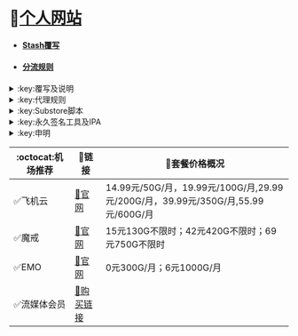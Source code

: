 # 🔔[个人网站](https://whatshub.top)
* #### [Stash覆写](https://whatshub.top/stash)
* #### [分流规则](https://whatshub.top/strule)
<details>
   <summary>:key:覆写及说明</summary>    
   
|:octocat:覆写|:link:链接|:pushpin:说明|
|--|--|--|
|:white_check_mark:去广告|[:link:链接地址](https://whatshub.top/stoverride/startingad.stoverride)|去广告
|:white_check_mark:去广告mix|[:link:链接地址](https://whatshub.top/stoverride/adultra.stoverride)|去广告mix
|:white_check_mark:去广告mix+|[:link:链接地址](https://whatshub.top/stoverride/adultraplus.stoverride)|去广告mix+
|:white_check_mark:accuweather解锁|[:link:链接地址](https://whatshub.top/stoverride/accu.stoverride)|天气app
|:white_check_mark:alarmy|[:link:链接地址](https://whatshub.top/stoverride/alarmy.stoverride)|使命闹钟
|:white_check_mark:aloha|[:link:链接地址](https://whatshub.top/stoverride/aloha.stoverride)|VPN隐私浏览器
|:white_check_mark:爱美剧|[:link:链接地址](https://whatshub.top/stoverride/amj.stoverride)|影视app 去广告+解锁部分会员功能
|:white_check_mark:Background Eraser|[:link:链接地址](https://whatshub.top/stoverride/aosoft.stoverride)|抠图app
|:white_check_mark:appraven|[:link:链接地址](https://whatshub.top/stoverride/appraven.stoverride)|应用市场
|:white_check_mark:audiomack|[:link:链接地址](https://whatshub.top/stoverride/audiomack.stoverride)|音乐相关app
|:white_check_mark:b612相机|[:link:链接地址](https://whatshub.top/stoverride/b612.stoverride)|相机编辑app
|:white_check_mark:百度云倍速|[:link:链接地址](https://whatshub.top/stoverride/baiducloud.stoverride)|百度云倍率播放
|:white_check_mark:白描|[:link:链接地址](https://whatshub.top/stoverride/baimiao.stoverride)|OCR扫描app
|:white_check_mark:bazaart|[:link:链接地址](https://whatshub.top/stoverride/bazaart.stoverride)|照片编辑
|:white_check_mark:布丁锁屏|[:link:链接地址](https://whatshub.top/stoverride/bdsp.stoverride)|桌面美化类
|:white_check_mark:bedtime fan|[:link:链接地址](https://whatshub.top/stoverride/bedtime-fan.stoverride)|助眠app
|:white_check_mark:bilibili HD|[:link:链接地址](https://whatshub.top/stoverride/bili.stoverride)|哔哩高清解锁
|:white_check_mark:bilibili NoAD|[:link:链接地址](https://whatshub.top/stoverride/biliad.stoverride)|bilibili去广告
|:white_check_mark:波点音乐|[:link:链接地址](https://whatshub.top/stoverride/Bodian.stoverride)|波点音乐去广告
|:white_check_mark:BOOM|[:link:链接地址](https://whatshub.top/stoverride/boom.stoverride)|音乐均衡器
|:white_check_mark:boxjs|[:link:链接地址](https://whatshub.top/stoverride/boxjs.stoverride)|含签到脚本
|:white_check_mark:财新文章解锁|[:link:链接地址](https://whatshub.top/stoverride/caixin.stoverride)|财新会员
|:white_check_mark:彩云天气|[:link:链接地址](https://whatshub.top/stoverride/caiyun.stoverride)|彩云天气SVIP
|:white_check_mark:计算器HD|[:link:链接地址](https://whatshub.top/stoverride/calculator.stoverride)|计算器HD会员
|:white_check_mark:扫描全能王|[:link:链接地址](https://whatshub.top/stoverride/camscanner.stoverride)|扫描全能王会员
|:white_check_mark:克拉壁纸|[:link:链接地址](https://whatshub.top/stoverride/clarity.stoverride)|桌面美化类
|:white_check_mark:colorwidgets|[:link:链接地址](https://whatshub.top/stoverride/colorwidgets.stoverride)|桌面小组件
|:white_check_mark:dailyyoga|[:link:链接地址](https://whatshub.top/stoverride/dailyyoga.stoverride)|每日瑜伽
|:white_check_mark:大蓝鲸|[:link:链接地址](https://whatshub.top/stoverride/dalanjing.stoverride)|视听互动
|:white_check_mark:darkroom|[:link:链接地址](https://whatshub.top/stoverride/darkroom.stoverride)|照片编辑
|:white_check_mark:读书笔记|[:link:链接地址](https://whatshub.top/stoverride/dsbj.stoverride)|笔记类
|:white_check_mark:第一弹|[:link:链接地址](https://whatshub.top/stoverride/dyd.stoverride)|二次元游戏综合社区
|:white_check_mark:儿哥点点|[:link:链接地址](https://whatshub.top/stoverride/egdd.stoverride)|幼儿类
|:white_check_mark:ellabook|[:link:链接地址](https://whatshub.top/stoverride/ellabook.stoverride)|幼儿类
|:white_check_mark:emby|[:link:链接地址](https://whatshub.top/stoverride/emby.stoverride)|Emby解锁
|:white_check_mark:emmo|[:link:链接地址](https://whatshub.top/stoverride/emmo.stoverride)|笔记类
|:white_check_mark:fabulous|[:link:链接地址](https://whatshub.top/stoverride/fabulous.stoverride)|健康类
|:white_check_mark:番茄小说|[:link:链接地址](https://whatshub.top/stoverride/fanqie.stoverride)|番茄小说去广告
|:white_check_mark:fantastical|[:link:链接地址](https://whatshub.top/stoverride/fantastical.stoverride)|日历类
|:white_check_mark:fimo|[:link:链接地址](https://whatshub.top/stoverride/fimo.stoverride)|相机类
|:white_check_mark:grammarly|[:link:链接地址](https://whatshub.top/stoverride/grammarly.stoverride)|外语类
|:white_check_mark:grow|[:link:链接地址](https://whatshub.top/stoverride/grow.stoverride)|健康类
|:white_check_mark:烘焙小屋|[:link:链接地址](https://whatshub.top/stoverride/hbxw.stoverride)|食谱类
|:white_check_mark:京东历史价格|[:link:链接地址](https://whatshub.top/stoverride/HistoryPrice.stoverride)|展开商品名查看历史价格
|:white_check_mark:海豚记账本|[:link:链接地址](https://whatshub.top/stoverride/htjzb.stoverride)|账目类
|:white_check_mark:hyperweb|[:link:链接地址](https://whatshub.top/stoverride/hyperweb.stoverride)|多合一浏览器扩展
|:white_check_mark:ilovepdf|[:link:链接地址](https://whatshub.top/stoverride/ilovepdf.stoverride)|PDF编辑
|:white_check_mark:imuseum|[:link:链接地址](https://whatshub.top/stoverride/imuseum.stoverride)|艺术类
|:white_check_mark:invideo|[:link:链接地址](https://whatshub.top/stoverride/invideo.stoverride)|视频编辑
|:white_check_mark:jibjab|[:link:链接地址](https://whatshub.top/stoverride/jibjab.stoverride)|图片恶搞
|:white_check_mark:句读|[:link:链接地址](https://whatshub.top/stoverride/judou.stoverride)|文学类
|:white_check_mark:kika|[:link:链接地址](https://whatshub.top/stoverride/kika.stoverride)|输入法
|:white_check_mark:酷我音乐|[:link:链接地址](https://whatshub.top/stoverride/kuwo-unlock.stoverride)|酷我音乐解锁
|:white_check_mark:lightroom|[:link:链接地址](https://whatshub.top/stoverride/lightroom.stoverride)|照片编辑
|:white_check_mark:流利说·阅读|[:link:链接地址](https://whatshub.top/stoverride/lls.stoverride)|外语类
|:white_check_mark:螺蛳大语文|[:link:链接地址](https://whatshub.top/stoverride/lsdyw.stoverride)|学习类
|:white_check_mark:免耽漫画|[:link:链接地址](https://whatshub.top/stoverride/mdmanhua.stoverride)|漫画类
|:white_check_mark:美篇|[:link:链接地址](https://whatshub.top/stoverride/meipian.stoverride)|交友类
|:white_check_mark:meistertask|[:link:链接地址](https://whatshub.top/stoverride/meistertask.stoverride)|任务管理
|:white_check_mark:美图秀秀|[:link:链接地址](https://whatshub.top/stoverride/meituxx.stoverride)|美图秀秀解锁会员
|:white_check_mark:漫画台|[:link:链接地址](https://whatshub.top/stoverride/mht.stoverride)|小程序解锁
|:white_check_mark:mix-camera|[:link:链接地址](https://whatshub.top/stoverride/mix-camera.stoverride)|相机类
|:white_check_mark:马卡龙玩图|[:link:链接地址](https://whatshub.top/stoverride/mklwt.stoverride)|照片编辑
|:white_check_mark:mojo|[:link:链接地址](https://whatshub.top/stoverride/mojo.stoverride)|创意模板
|:white_check_mark:molycam|[:link:链接地址](https://whatshub.top/stoverride/molycam.stoverride)|相机类
|:white_check_mark:musixmatch|[:link:链接地址](https://whatshub.top/stoverride/musixmatch.stoverride)|音乐类
|:white_check_mark:myfitnesspal|[:link:链接地址](https://whatshub.top/stoverride/myfitnesspal.stoverride)|健康类
|:white_check_mark:myplate|[:link:链接地址](https://whatshub.top/stoverride/myplate.stoverride)|健康类
|:white_check_mark:netflix_rating|[:link:链接地址](https://whatshub.top/stoverride/netflix_rating.stoverride)|奈飞显示豆瓣评分
|:white_check_mark:nicegram|[:link:链接地址](https://whatshub.top/stoverride/nicegram.stoverride)|nicegram会员解锁
|:white_check_mark:notability|[:link:链接地址](https://whatshub.top/stoverride/notability.stoverride)|笔记类
|:white_check_mark:Now冥想|[:link:链接地址](https://whatshub.top/stoverride/now.stoverride)|助眠app
|:white_check_mark:奶由壁纸|[:link:链接地址](https://whatshub.top/stoverride/nybz.stoverride)|桌面美化类
|:white_check_mark:oldroll|[:link:链接地址](https://whatshub.top/stoverride/oldroll.stoverride)|相机类
|:white_check_mark:peak|[:link:链接地址](https://whatshub.top/stoverride/peak.stoverride)|益智类
|:white_check_mark:配音秀|[:link:链接地址](https://whatshub.top/stoverride/peiyinxiu.stoverride)|配音
|:white_check_mark:photomath|[:link:链接地址](https://whatshub.top/stoverride/photomath.stoverride)|学习类
|:white_check_mark:photoshop Express|[:link:链接地址](https://whatshub.top/stoverride/photoshop.stoverride)|PS
|:white_check_mark:piccollage|[:link:链接地址](https://whatshub.top/stoverride/piccollage.stoverride)|照片编辑
|:white_check_mark:picsart|[:link:链接地址](https://whatshub.top/stoverride/picsart.stoverride)|照片编辑
|:white_check_mark:pillow|[:link:链接地址](https://whatshub.top/stoverride/pillow.stoverride)|健康类
|:white_check_mark:pixelcut|[:link:链接地址](https://whatshub.top/stoverride/pixelcut.stoverride)|照片编辑
|:white_check_mark:pocket lists|[:link:链接地址](https://whatshub.top/stoverride/pocketlists.stoverride)|口袋清单
|:white_check_mark:polarr|[:link:链接地址](https://whatshub.top/stoverride/polarr.stoverride)|照片编辑
|:white_check_mark:皮皮虾|[:link:链接地址](https://whatshub.top/stoverride/ppx.stoverride)|皮皮虾去广告
|:white_check_mark:起伏|[:link:链接地址](https://whatshub.top/stoverride/qifu.stoverride)|助眠app
|:white_check_mark:七猫小说|[:link:链接地址](https://whatshub.top/stoverride/qmxs.stoverride)|七猫小说解锁
|:white_check_mark:多重搜索|[:link:链接地址](https://whatshub.top/stoverride/multisearch.stoverride)|使用方法见模块说明
|:white_check_mark:人人视频|[:link:链接地址](https://whatshub.top/stoverride/rrsp.stoverride)|人人视频/多多视频去广告
|:white_check_mark:时光手账|[:link:链接地址](https://whatshub.top/stoverride/sgsz.stoverride)|笔记类
|:white_check_mark:shadowlinkVPN|[:link:链接地址](https://whatshub.top/stoverride/shadowlinkVPN.stoverride)|解锁VIP节点
|:white_check_mark:smallpdf|[:link:链接地址](https://whatshub.top/stoverride/smallpdf.stoverride)|PDF编辑
|:white_check_mark:石墨文档|[:link:链接地址](https://whatshub.top/stoverride/smwd.stoverride)|石墨文档解锁
|:white_check_mark:少年得到|[:link:链接地址](https://whatshub.top/stoverride/sndd.stoverride)|少年得到解锁
|:white_check_mark:soundcloud|[:link:链接地址](https://whatshub.top/stoverride/soundcloud.stoverride)|解锁soundcloud Go+
|:white_check_mark:spotify|[:link:链接地址](https://whatshub.top/stoverride/spotifyVIP.stoverride)|spotify 部分解锁 不能设置超高音质
|:white_check_mark:去开屏广告|[:link:链接地址](https://whatshub.top/stoverride/startingad.stoverride)|去开屏广告
|:white_check_mark:substore|[:link:链接地址](https://whatshub.top/stoverride/substore.stoverride)|订阅节点过滤/整合/修改/同步
|:white_check_mark:symbolab|[:link:链接地址](https://whatshub.top/stoverride/symbolab.stoverride)|数学解答
|:white_check_mark:tangerine|[:link:链接地址](https://whatshub.top/stoverride/tangerine.stoverride)|银行类
|:white_check_mark:tenpercent|[:link:链接地址](https://whatshub.top/stoverride/tenpercent.stoverride)|健康类
|:white_check_mark:迅雷|[:link:链接地址](https://whatshub.top/stoverride/thunder.stoverride)|迅雷会员
|:white_check_mark:tok cam|[:link:链接地址](https://whatshub.top/stoverride/tokcam.stoverride)|相机类
|:white_check_mark:图图记账|[:link:链接地址](https://whatshub.top/stoverride/tutu.stoverride)|账目类
|:white_check_mark:vista看天下|[:link:链接地址](https://whatshub.top/stoverride/vista.stoverride)|vista看天下会员
|:white_check_mark:vsco|[:link:链接地址](https://whatshub.top/stoverride/vsco.stoverride)|照片编辑
|:white_check_mark:wallcraft|[:link:链接地址](https://whatshub.top/stoverride/wallcraft.stoverride)|桌面美化类
|:white_check_mark:豌豆清单|[:link:链接地址](https://whatshub.top/stoverride/wdqd.stoverride)|清单类
|:white_check_mark:微信公众号去广告|[:link:链接地址](https://whatshub.top/stoverride/wechatad.stoverride)|微信公众号去广告
|:white_check_mark:微博去广告|[:link:链接地址](https://whatshub.top/stoverride/weiboad.stoverride)|微博去广告
|:white_check_mark:workout for women|[:link:链接地址](https://whatshub.top/stoverride/wfw.stoverride)|健康类
|:white_check_mark:widgetsmith|[:link:链接地址](https://whatshub.top/stoverride/widgetsmith.stoverride)|小组件
|:white_check_mark:万能变声器|[:link:链接地址](https://whatshub.top/stoverride/wnbsq.stoverride)|万能变声器
|:white_check_mark:网易蜗牛读书|[:link:链接地址](https://whatshub.top/stoverride/wnds.stoverride)|蜗牛读书解锁
|:white_check_mark:WPS|[:link:链接地址](https://whatshub.top/stoverride/WPS.stoverride)|wps解锁会员
|:white_check_mark:西窗烛|[:link:链接地址](https://whatshub.top/stoverride/xcz.stoverride)|西窗烛解锁
|:white_check_mark:小影|[:link:链接地址](https://whatshub.top/stoverride/xiaoying.stoverride)|小影解锁
|:white_check_mark:香蕉视频|[:link:链接地址](https://whatshub.top/stoverride/xjsp.stoverride)|不知道
|:white_check_mark:xmind思维导图|[:link:链接地址](https://whatshub.top/stoverride/xmind.stoverride)|xmind思维导图解锁
|:white_check_mark:喜马拉雅去广告|[:link:链接地址](https://whatshub.top/stoverride/xmlyad.stoverride)|喜马拉雅去广告
|:white_check_mark:小习惯|[:link:链接地址](https://whatshub.top/stoverride/xxg.stoverride)|自律类
|:white_check_mark:新语听书|[:link:链接地址](https://whatshub.top/stoverride/xyts.stoverride)|阅读类
|:white_check_mark:有道云笔记|[:link:链接地址](https://whatshub.top/stoverride/ydybj.stoverride)|有道云笔记解锁
|:white_check_mark:亦飞GIF|[:link:链接地址](https://whatshub.top/stoverride/yifeigif.stoverride)|照片编辑
|:white_check_mark:一甜相机|[:link:链接地址](https://whatshub.top/stoverride/yitian.stoverride)|一甜相机解锁
|:white_check_mark:一言|[:link:链接地址](https://whatshub.top/stoverride/yiyan.stoverride)|一言解锁
|:white_check_mark:云听|[:link:链接地址](https://whatshub.top/stoverride/yunting.stoverride)|云听解锁
|:white_check_mark:语文趣配音|[:link:链接地址](https://whatshub.top/stoverride/ywqpy.stoverride)|配音类
|:white_check_mark:斑马海报|[:link:链接地址](https://whatshub.top/stoverride/zebra.stoverride)|设计类
|:white_check_mark:知乎去广告|[:link:链接地址](https://whatshub.top/stoverride/ZhihuBlock.stoverride)|知乎去广告
|:white_check_mark:知乎优化|[:link:链接地址](https://whatshub.top/stoverride/ZhihuOpt.stoverride)|知乎优化
|:white_check_mark:纸条|[:link:链接地址](https://whatshub.top/stoverride/zhitiao.stoverride)|作文素材
|:white_check_mark:指尖时光|[:link:链接地址](https://whatshub.top/stoverride/zjsg.stoverride)|日程管理
|:white_check_mark:知音漫客|[:link:链接地址](https://whatshub.top/stoverride/zymk.stoverride)|知音漫客解锁
|:white_check_mark:Spotify歌词翻译|[:link:链接地址](https://whatshub.top/stoverride/spotify_lyric.stoverride)|需申请百度翻译API 教程在模块内
|:white_check_mark:NFC门禁卡公交卡|[:link:链接地址](https://whatshub.top/stoverride/nfc.stoverride)|NFC功能类
|:white_check_mark:搜图神器|[:link:链接地址](https://whatshub.top/stoverride/stsq.stoverride)|解锁VIP功能
|:white_check_mark:彩云天气通知任务|[:link:链接地址](https://whatshub.top/stoverride/caiyun_cron.stoverride)|天气通知，需搭配BOXJS使用
|:white_check_mark:Calm解锁|[:link:链接地址](https://whatshub.top/stoverride/calm.stoverride)|健康类
|:white_check_mark:HTTPS抓包|[:link:链接地址](https://whatshub.top/stoverride/https.stoverride)|抓包工具
|:white_check_mark:SSA丝社|[:link:链接地址](https://whatshub.top/stoverride/ssa.stoverride)|不知道
|:white_check_mark:小小优趣|[:link:链接地址](https://whatshub.top/stoverride/xxyq.stoverride)|儿童类
|:white_check_mark:幻影相册|[:link:链接地址](https://whatshub.top/stoverride/hyxc.stoverride)|照片编辑
|:white_check_mark:精塾国学|[:link:链接地址](https://whatshub.top/stoverride/jsgx.stoverride)|学习类
|:white_check_mark:PrettyUp|[:link:链接地址](https://whatshub.top/stoverride/prettyup.stoverride)|视频美化
|:white_check_mark:微博lite去广告|[:link:链接地址](https://whatshub.top/stoverride/weibolitead.stoverride)|微博轻享版去广告
|:white_check_mark:BILI自动地区|[:link:链接地址](https://whatshub.top/stoverride/bili-region.stoverride)|bili自动地区
|:white_check_mark:CUBOX|[:link:链接地址](https://whatshub.top/stoverride/cubox.stoverride)|文件收集整理
|:white_check_mark:pandora|[:link:链接地址](https://whatshub.top/stoverride/pandora.stoverride)|订阅管理
|:white_check_mark:微信阅读积分兑换|[:link:链接地址](https://whatshub.top/stoverride/wechatread.stoverride)|请查阅脚本内教程
|:white_check_mark:来音智能陪练|[:link:链接地址](https://whatshub.top/stoverride/ly.stoverride)|音乐训练
|:white_check_mark:熊掌记|[:link:链接地址](https://whatshub.top/stoverride/xzj.stoverride)|笔记类
|:white_check_mark:如期|[:link:链接地址](https://whatshub.top/stoverride/rq.stoverride)|扫码
|:white_check_mark:CEO周课|[:link:链接地址](https://whatshub.top/stoverride/ceo.stoverride)|CEO周课
|:white_check_mark:Fileball|[:link:链接地址](https://whatshub.top/stoverride/fileball.stoverride)|文件管理
|:white_check_mark:1blocker|[:link:链接地址](https://whatshub.top/stoverride/1blocker.stoverride)|浏览器广告屏蔽
|:white_check_mark:AI换脸秀|[:link:链接地址](https://whatshub.top/stoverride/ai.stoverride)|换脸app
|:white_check_mark:proknockout|[:link:链接地址](https://whatshub.top/stoverride/proknockout.stoverride)|P图
|:white_check_mark:青柠海报|[:link:链接地址](https://whatshub.top/stoverride/qnhb.stoverride)|海报设计
|:white_check_mark:Faintv|[:link:链接地址](https://whatshub.top/stoverride/faintv.stoverride)|视频类
|:white_check_mark:微信听书|[:link:链接地址](https://whatshub.top/stoverride/wxts.stoverride)|听书
|:white_check_mark:人民日报去广告|[:link:链接地址](https://whatshub.top/stoverride/rmrb.stoverride)|人民日报
|:white_check_mark:爱企查|[:link:链接地址](https://whatshub.top/stoverride/aqc.stoverride)|爱企查
|:white_check_mark:微信读书免费卡解锁|[:link:链接地址](https://whatshub.top/stoverride/wxds.stoverride)|阅读类
|:white_check_mark:chic|[:link:链接地址](https://whatshub.top/stoverride/chic.stoverride)|相机类
|:white_check_mark:有道词典|[:link:链接地址](https://whatshub.top/stoverride/ydcd.stoverride)|翻译类
|:white_check_mark:一路听天下|[:link:链接地址](https://whatshub.top/stoverride/ylttx.stoverride)|一路听天下
|:white_check_mark:网速测试大师|[:link:链接地址](https://whatshub.top/stoverride/wscsds.stoverride)|测速
|:white_check_mark:网速管家|[:link:链接地址](https://whatshub.top/stoverride/wsgj.stoverride)|测速
|:white_check_mark:EFEKT美易|[:link:链接地址](https://whatshub.top/stoverride/efekt.stoverride)|视频特效
|:white_check_mark:WPS稻壳会员|[:link:链接地址](https://whatshub.top/stoverride/doc.stoverride)|文档编辑
|:white_check_mark:米克锁屏|[:link:链接地址](https://whatshub.top/stoverride/mksp.stoverride)|桌面美化
|:white_check_mark:阿布睡前故事|[:link:链接地址](https://whatshub.top/stoverride/absqgs.stoverride)|儿童类
|:white_check_mark:collart|[:link:链接地址](https://whatshub.top/stoverride/collart.stoverride)|照片编辑
|:white_check_mark:博商小麦|[:link:链接地址](https://whatshub.top/stoverride/bsxm.stoverride)|学习类
|:white_check_mark:MEMRISE|[:link:链接地址](https://whatshub.top/stoverride/memrise.stoverride)|外语学习
|:white_check_mark:堆糖|[:link:链接地址](https://whatshub.top/stoverride/duitang.stoverride)|桌面美化
|:white_check_mark:Flomo|[:link:链接地址](https://whatshub.top/stoverride/flomo.stoverride)|笔记类
|:white_check_mark:APTV|[:link:链接地址](https://whatshub.top/stoverride/aptv.stoverride)|文件存储
|:white_check_mark:香哈菜谱大全|[:link:链接地址](https://whatshub.top/stoverride/cp.stoverride)|菜谱
|:white_check_mark:长相思|[:link:链接地址](https://whatshub.top/stoverride/cxs.stoverride)|学习类
|:white_check_mark:电子请柬制作|[:link:链接地址](https://whatshub.top/stoverride/dzqj.stoverride)|设计类
|:white_check_mark:黄油相机|[:link:链接地址](https://whatshub.top/stoverride/hyxj.stoverride)|相机类
|:white_check_mark:Lingokids|[:link:链接地址](https://whatshub.top/stoverride/lingokids.stoverride)|幼儿学习类
|:white_check_mark:百度文库|[:link:链接地址](https://whatshub.top/stoverride/bdwk.stoverride)|阅读权限解锁
|:white_check_mark:Craft|[:link:链接地址](https://whatshub.top/stoverride/craft.stoverride)|文档类
|:white_check_mark:Panda小组件|[:link:链接地址](https://whatshub.top/stoverride/panda.stoverride)|桌面美化
|:white_check_mark:Keep|[:link:链接地址](https://whatshub.top/stoverride/keep.stoverride)|健身类
|:white_check_mark:Documents|[:link:链接地址](https://whatshub.top/stoverride/documents.stoverride)|文件管理
|:white_check_mark:Planny|[:link:链接地址](https://whatshub.top/stoverride/planny.stoverride)|任务计划
|:white_check_mark:Ego Reader|[:link:链接地址](https://whatshub.top/stoverride/ego.stoverride)|RSS阅读器
|:white_check_mark:极速扫描仪|[:link:链接地址](https://whatshub.top/stoverride/jssmy.stoverride)|扫描
|:white_check_mark:指尖笔记|[:link:链接地址](https://whatshub.top/stoverride/zjbj.stoverride)|笔记
|:white_check_mark:钱迹|[:link:链接地址](https://whatshub.top/stoverride/qj.stoverride)|记账
|:white_check_mark:Agenda|[:link:链接地址](https://whatshub.top/stoverride/agenda.stoverride)|笔记
|:white_check_mark:即刻运动|[:link:链接地址](https://whatshub.top/stoverride/agenda.stoverride)|健身类
|:white_check_mark:Day One|[:link:链接地址](https://whatshub.top/stoverride/dayone.stoverride)|日记类
|:white_check_mark:Usage|[:link:链接地址](https://whatshub.top/stoverride/usage.stoverride)|小组件
|:white_check_mark:谜底时钟|[:link:链接地址](https://whatshub.top/stoverride/mdsz.stoverride)|日历小组件
|:white_check_mark:MoneyThings|[:link:链接地址](https://whatshub.top/stoverride/moneythings.stoverride)|钱包类
|:white_check_mark:手机扫描仪|[:link:链接地址](https://whatshub.top/stoverride/sjsmy.stoverride)|扫描
|:white_check_mark:Sorted|[:link:链接地址](https://whatshub.top/stoverride/sorted.stoverride)|日历
|:white_check_mark:尽简衣橱|[:link:链接地址](https://whatshub.top/stoverride/jjyc.stoverride)|衣橱管理
|:white_check_mark:看理想|[:link:链接地址](https://whatshub.top/stoverride/klx.stoverride)|媒体类
|:white_check_mark:目标地图|[:link:链接地址](https://whatshub.top/stoverride/mbdt.stoverride)|任务管理类
|:white_check_mark:拼图酱|[:link:链接地址](https://whatshub.top/stoverride/ptj.stoverride)|图片编辑
|:white_check_mark:向日葵阅读|[:link:链接地址](https://whatshub.top/stoverride/xrk.stoverride)|阅读类
|:white_check_mark:卡片日记|[:link:链接地址](https://whatshub.top/stoverride/kprj.stoverride)|日记类
|:white_check_mark:莉景天气|[:link:链接地址](https://whatshub.top/stoverride/ljtq.stoverride)|天气类
|:white_check_mark:Motivation|[:link:链接地址](https://whatshub.top/stoverride/motivation.stoverride)|组件类
|:white_check_mark:PDF Viewer|[:link:链接地址](https://whatshub.top/stoverride/pdfviewer.stoverride)|文档编辑
|:white_check_mark:Percento|[:link:链接地址](https://whatshub.top/stoverride/percento.stoverride)|账目管理
|:white_check_mark:Pixelance|[:link:链接地址](https://whatshub.top/stoverride/pixelance.stoverride)|图片编辑
|:white_check_mark:Retake|[:link:链接地址](https://whatshub.top/stoverride/retake.stoverride)|照片修复
|:white_check_mark:色采|[:link:链接地址](https://whatshub.top/stoverride/sc.stoverride)|图片编辑
|:white_check_mark:闪萌表情|[:link:链接地址](https://whatshub.top/stoverride/smbq.stoverride)|表情类
|:white_check_mark:音频剪辑|[:link:链接地址](https://whatshub.top/stoverride/ypjj.stoverride)|音频剪辑
|:white_check_mark:Varlens|[:link:链接地址](https://whatshub.top/stoverride/varlens.stoverride)|相机类
|:white_check_mark:一木记账|[:link:链接地址](https://whatshub.top/stoverride/ymjz.stoverride)|记账类
|:white_check_mark:Drafts|[:link:链接地址](https://whatshub.top/stoverride/drafts.stoverride)|文档编辑类
|:white_check_mark:叮叮水印相机|[:link:链接地址](https://whatshub.top/stoverride/ddsyxj.stoverride)|相机类
|:white_check_mark:Emote|[:link:链接地址](https://whatshub.top/stoverride/emote.stoverride)|表情类
|:white_check_mark:灵敢足迹|[:link:链接地址](https://whatshub.top/stoverride/lgzj.stoverride)|旅行类
|:white_check_mark:7分钟HIIT运动|[:link:链接地址](https://whatshub.top/stoverride/seven.stoverride)|健康类
|:white_check_mark:私密相册管家|[:link:链接地址](https://whatshub.top/stoverride/smxcgj.stoverride)|相册
|:white_check_mark:FitnessView|[:link:链接地址](https://whatshub.top/stoverride/fnv.stoverride)|健康类
|:white_check_mark:TODO清单|[:link:链接地址](https://whatshub.top/stoverride/todo.stoverride)|计划任务类
|:white_check_mark:淘票票评分|[:link:链接地址](https://whatshub.top/stoverride/tpp.stoverride)|支付宝内淘票票评分
|:white_check_mark:天天豆|[:link:链接地址](https://whatshub.top/stoverride/ttd.stoverride)|日记类
|:white_check_mark:咖映|[:link:链接地址](https://whatshub.top/stoverride/ky.stoverride)|直播类
|:white_check_mark:VCUS|[:link:链接地址](https://whatshub.top/stoverride/vcus.stoverride)|视频编辑
|:white_check_mark:傲软PDF编辑|[:link:链接地址](https://whatshub.top/stoverride/arpdfbj.stoverride)|PDF编辑
|:white_check_mark:傲软投屏|[:link:链接地址](https://whatshub.top/stoverride/artp.stoverride)|投屏
|:white_check_mark:幻休|[:link:链接地址](https://whatshub.top/stoverride/hx.stoverride)|助眠APP
|:white_check_mark:绘影字幕|[:link:链接地址](https://whatshub.top/stoverride/hyzm.stoverride)|字幕app
|:white_check_mark:汇中考|[:link:链接地址](https://whatshub.top/stoverride/hzk.stoverride)|学习类
|:white_check_mark:iScreen|[:link:链接地址](https://whatshub.top/stoverride/iscreen.stoverride)|桌面美化类
|:white_check_mark:小组件盒子|[:link:链接地址](https://whatshub.top/stoverride/xzjhz.stoverride)|桌面美化类
|:white_check_mark:佐糖|[:link:链接地址](https://whatshub.top/stoverride/zt.stoverride)|图片处理
|:white_check_mark:飞鱼计划|[:link:链接地址](https://whatshub.top/stoverride/fyjh.stoverride)|生活记录工具
|:white_check_mark:过期啦|[:link:链接地址](https://whatshub.top/stoverride/gql.stoverride)|保质期提醒
|:white_check_mark:乃糖小组件|[:link:链接地址](https://whatshub.top/stoverride/nt.stoverride)|桌面美化类
|:white_check_mark:一书一课|[:link:链接地址](https://whatshub.top/stoverride/ysyk.stoverride)|学习类
|:white_check_mark:充电助手|[:link:链接地址](https://whatshub.top/stoverride/cdzs.stoverride)|电池助手
|:white_check_mark:电视家|[:link:链接地址](https://whatshub.top/stoverride/dsj.stoverride)|视频媒体
|:white_check_mark:Endel|[:link:链接地址](https://whatshub.top/stoverride/endel.stoverride)|助眠类
|:white_check_mark:格至日记|[:link:链接地址](https://whatshub.top/stoverride/gzrj.stoverride)|日记类
|:white_check_mark:高德地图去广告|[:link:链接地址](https://whatshub.top/stoverride/gddt.stoverride)|地图
|:white_check_mark:好事发生|[:link:链接地址](https://whatshub.top/stoverride/hsfs.stoverride)|日记类
|:white_check_mark:简讯|[:link:链接地址](https://whatshub.top/stoverride/jianxun.stoverride)|阅读类
|:white_check_mark:可拍|[:link:链接地址](https://whatshub.top/stoverride/kepai.stoverride)|视频编辑
|:white_check_mark:Lifeviewer|[:link:链接地址](https://whatshub.top/stoverride/lifeviewer.stoverride)|视频编辑
|:white_check_mark:Relens|[:link:链接地址](https://whatshub.top/stoverride/relens.stoverride)|相机类
|:white_check_mark:Vivacut|[:link:链接地址](https://whatshub.top/stoverride/vivacut.stoverride)|视频编辑
|:white_check_mark:Watchout|[:link:链接地址](https://whatshub.top/stoverride/watchout.stoverride)|桌面美化
|:white_check_mark:无痕去水印|[:link:链接地址](https://whatshub.top/stoverride/whqsy.stoverride)|图片编辑
|:white_check_mark:一键换脸|[:link:链接地址](https://whatshub.top/stoverride/yjhl.stoverride)|图片编辑
|:white_check_mark:Styleart|[:link:链接地址](https://whatshub.top/stoverride/styleart.stoverride)|图片编辑
|:white_check_mark:7动|[:link:链接地址](https://whatshub.top/stoverride/7dong.stoverride)|健身类
|:white_check_mark:生活指数定时提醒|[:link:链接地址](https://whatshub.top/stoverride/lifeindex.stoverride)|生活提醒
|:white_check_mark:油价提醒|[:link:链接地址](https://whatshub.top/stoverride/oil.stoverride)|油价提醒
|:white_check_mark:海报工厂|[:link:链接地址](https://whatshub.top/stoverride/hbgc.stoverride)|图片编辑
|:white_check_mark:我的番茄|[:link:链接地址](https://whatshub.top/stoverride/wdfq.stoverride)|时间管理
|:white_check_mark:FoMz|[:link:链接地址](https://whatshub.top/stoverride/fomz.stoverride)|相机类
|:white_check_mark:日杂相机|[:link:链接地址](https://whatshub.top/stoverride/rzxj.stoverride)|相机类
|:white_check_mark:古诗词大全|[:link:链接地址](https://whatshub.top/stoverride/gscdq.stoverride)|学习类
|:white_check_mark:Mondly|[:link:链接地址](https://whatshub.top/stoverride/mondly.stoverride)|外语学习类
|:white_check_mark:猫头鹰文件|[:link:链接地址](https://whatshub.top/stoverride/mtywj.stoverride)|文件管理
|:white_check_mark:YouTube去广告|[:link:链接地址](https://whatshub.top/stoverride/YouTubeAd.stoverride)|画中画，后台播放
|:white_check_mark:汉堡儿童故事|[:link:链接地址](https://whatshub.top/stoverride/hbetgs.stoverride)|早教类
|:white_check_mark:iconKiller|[:link:链接地址](https://whatshub.top/stoverride/iconkiller.stoverride)|更改ios图标
|:white_check_mark:一寸证件照|[:link:链接地址](https://whatshub.top/stoverride/yczjz.stoverride)|证件照
|:white_check_mark:中华诗词库|[:link:链接地址](https://whatshub.top/stoverride/zhsck.stoverride)|学习类
|:white_check_mark:字体册|[:link:链接地址](https://whatshub.top/stoverride/ztc.stoverride)|系统美化
|:white_check_mark:配音|[:link:链接地址](https://whatshub.top/stoverride/peiyin.stoverride)|配音app
|:white_check_mark:AdGuard|[:link:链接地址](https://whatshub.top/stoverride/adguard.stoverride)|去广告app
|:white_check_mark:阿里云盘签到|[:link:链接地址](https://whatshub.top/stoverride/aliyun.stoverride)|阿里云盘签到


* 如无必要 请勿更新解锁app
</details>
<details>
  <summary>:key:代理规则</summary>  

|:octocat:规则|:link:链接|
|--|--|
|:white_check_mark:ASN-China|[:link:链接地址](https://whatshub.top/rule/ASN-CN-st.list)
|:white_check_mark:ASN-轻量|[:link:链接地址](https://whatshub.top/rule/ASN-lite-st.list)
|:white_check_mark:ChinaIPs|[:link:链接地址](https://whatshub.top/rule/IPs-CN-st.list)
|:white_check_mark:人工智能|[:link:链接地址](https://whatshub.top/rule/ai-st.list)
|:white_check_mark:去广告|[:link:链接地址](https://whatshub.top/rule/AdvertisingLite-st.list)
|:white_check_mark:Anti-AD|[:link:链接地址](https://whatshub.top/rule/AntiAD-st.list)
|:white_check_mark:微软服务|[:link:链接地址](https://whatshub.top/rule/Microsoft-st.list)
|:white_check_mark:苹果服务|[:link:链接地址](https://whatshub.top/rule/Apple-st.list)
|:white_check_mark:AppStore|[:link:链接地址](https://whatshub.top/rule/AppStore-st.list)
|:white_check_mark:Telegram|[:link:链接地址](https://whatshub.top/rule/Telegram-st.list)
|:white_check_mark:微博|[:link:链接地址](https://whatshub.top/rule/Weibo-st.list)
|:white_check_mark:微信|[:link:链接地址](https://whatshub.top/rule/WeChat-st.list)
|:white_check_mark:Twitter|[:link:链接地址](https://whatshub.top/rule/Twitter-st.list)
|:white_check_mark:Spotify|[:link:链接地址](https://whatshub.top/rule/Spotify-st.list)
|:white_check_mark:PayPal|[:link:链接地址](https://whatshub.top/rule/PayPal-st.list)
|:white_check_mark:FaceBook|[:link:链接地址](https://whatshub.top/rule/Facebook-st.list)
|:white_check_mark:Reddit|[:link:链接地址](https://whatshub.top/rule/Reddit-st.list)
|:white_check_mark:Discord|[:link:链接地址](https://whatshub.top/rule/Discord-st.list)
|:white_check_mark:YouTube|[:link:链接地址](https://whatshub.top/rule/YouTube-st.list)
|:white_check_mark:YouTubeMusic|[:link:链接地址](https://whatshub.top/rule/YouTubeMusic-st.list)
|:white_check_mark:Netflix|[:link:链接地址](https://whatshub.top/rule/Netflix-st.list)
|:white_check_mark:Disney|[:link:链接地址](https://whatshub.top/rule/Disney-st.list)
|:white_check_mark:BiliBili|[:link:链接地址](https://whatshub.top/rule/BiliBili-st.list)
|:white_check_mark:国内媒体|[:link:链接地址](https://whatshub.top/rule/ChinaMedia-st.list)
|:white_check_mark:国外媒体|[:link:链接地址](https://whatshub.top/rule/ProxyMedia-st.list)
|:white_check_mark:Google|[:link:链接地址](https://whatshub.top/rule/Google-st.list)
|:white_check_mark:OneDrive|[:link:链接地址](https://whatshub.top/rule/OneDrive-st.list)
|:white_check_mark:AppleMusic|[:link:链接地址](https://whatshub.top/rule/AppleMusic-st.list)
|:white_check_mark:Line|[:link:链接地址](https://whatshub.top/rule/Line-st.list)
|:white_check_mark:TikTok|[:link:链接地址](https://whatshub.top/rule/TikTok-st.list)
|:white_check_mark:Cloudflare|[:link:链接地址](https://whatshub.top/rule/Cloudflare-st.list)
|:white_check_mark:维基百科|[:link:链接地址](https://whatshub.top/rule/Wikipedia-st.list)
|:white_check_mark:BBC|[:link:链接地址](https://whatshub.top/rule/BBC-st.list)
|:white_check_mark:亚马逊|[:link:链接地址](https://whatshub.top/rule/Amazon-st.list)
|:white_check_mark:Instagram|[:link:链接地址](https://whatshub.top/rule/Instagram-st.list)
|:white_check_mark:Whatsapp|[:link:链接地址](https://whatshub.top/rule/Whatsapp-st.list)
|:white_check_mark:巴哈姆特|[:link:链接地址](https://whatshub.top/rule/Bahamut-st.list)
|:white_check_mark:HBO|[:link:链接地址](https://whatshub.top/rule/HBO-st.list)
|:white_check_mark:Fox|[:link:链接地址](https://whatshub.top/rule/Fox-st.list)
|:white_check_mark:Hulu|[:link:链接地址](https://whatshub.top/rule/Hulu-st.list)
|:white_check_mark:KKBOX|[:link:链接地址](https://whatshub.top/rule/KKBOX-st.list)
|:white_check_mark:TIDAL|[:link:链接地址](https://whatshub.top/rule/TIDAL-st.list)
|:white_check_mark:TVB|[:link:链接地址](https://whatshub.top/rule/TVB-st.list)
|:white_check_mark:Emby|[:link:链接地址](https://whatshub.top/rule/Emby-st.list)
|:white_check_mark:网易云音乐|[:link:链接地址](https://whatshub.top/rule/NetEaseMusic-st.list)
|:white_check_mark:GitHub|[:link:链接地址](https://whatshub.top/rule/GitHub-st.list)
|:white_check_mark:Dropbox|[:link:链接地址](https://whatshub.top/rule/Dropbox-st.list)
|:white_check_mark:Duckduckgo|[:link:链接地址](https://whatshub.top/rule/Duckduckgo-st.list)
|:white_check_mark:国外代理|[:link:链接地址](https://whatshub.top/rule/Proxy-st.list)
|:white_check_mark:国内直连|[:link:链接地址](https://whatshub.top/rule/China-st.list)




</details>




<details>
  <summary>:key:Substore脚本</summary>  
  
|:octocat:Sub-Store脚本|:link:链接|:pushpin:操作说明|
|--|--|--|
|:white_check_mark:脚本操作：重命名|[:link:链接地址](https://raw.githubusercontent.com/qwerzl/rename.js/main/rename.js#input=zh&output=zh&airport=你需要的机场名)|SubStore-订阅编辑-添加操作-脚本操作-粘贴链接（自行修改自己的机场名）
|:white_check_mark:脚本过滤：筛选80 443端口|[:link:链接地址](https://raw.githubusercontent.com/deezertidal/private/main/port-filter.js)|SubStore-订阅编辑-添加操作-脚本过滤-粘贴链接
|:white_check_mark:脚本过滤：筛选80,443，vmess,ws节点(免流节点)|[:link:链接地址](https://raw.githubusercontent.com/deezertidal/private/main/nodes-filter.js)|SubStore-订阅编辑-添加操作-脚本过滤-粘贴链接
|:white_check_mark:脚本操作：修改host混淆|[:link:链接地址](https://raw.githubusercontent.com/deezertidal/private/main/vmess-host.js)|SubStore-订阅编辑-添加操作-脚本操作-粘贴链接（自行修改参数）
</details>


<details>
  <summary>:key:永久签名工具及IPA</summary>  
  
|:octocat:签名工具|:link:链接|:pushpin:操作说明|
|--|--|--|
|:white_check_mark:TrollStore 永久签名|[:link:教程](https://github.com/deezertidal/shadowrocket-rules/blob/main/TrollStore.MD)|支持iOS14.0-15.4.1
|:white_check_mark:Youtube.ipa|[:link:链接地址](https://github.com/qnblackcat/uYouPlus/releases/download/v18.08.1-2.3.1/uYouPlus_18.08.1_2.3.1.ipa)|去广告 后台播放音乐 画中画
|:white_check_mark:微信双开.ipa|[:link:链接地址](https://github.com/zwf234/WeChat/releases)|双开
|:white_check_mark:Appstore++|[:link:链接地址](https://ipa.store/2886.html)|降级工具
|:white_check_mark:Tiktok.ipa|[:link:链接地址](https://drive.google.com/file/d/1XMbpcMiv2yYEw6ApYG8sCL9oGNbPpcJ5/view?usp=drivesdk)|内置换区功能
|:white_check_mark:No homebar|[:link:链接地址](https://appdb.to/app/cydia/1900001061)|隐藏屏幕底部横条
|:white_check_mark:Trollspeed.ipa|[:link:链接地址](https://drive.google.com/file/d/17HIcHpiclJnFi_pAVpc71rTsDAL3JKCn/view)|显示网速
|:white_check_mark:其他.ipa|[:link:链接地址](https://appdb.to/search/?type=cydia)，[:link:链接地址](https://ipa.store)|

</details>





 <details>
  <summary>:key:申明</summary>
:warning:免责声明：

* 本项目涉及的任何解锁和解密分析脚本仅用于资源共享和学习研究，不能保证其合法性，准确性，完整性和有效性，请根据情况自行判断.

* 间接使用脚本的任何用户，包括但不限于建立VPS或在某些行为违反国家/地区法律或相关法规的情况下进行传播, 本项目对于由此引起的任何隐私泄漏或其他后果概不负责.

* 请勿将Script项目的任何内容用于商业或非法目的，否则后果自负.

* 如果任何单位或个人认为该项目的脚本可能涉嫌侵犯其权利，则应及时通知并提供身份证明，所有权证明，我们将在收到认证文件后删除相关脚本.

* 对任何脚本问题概不负责，包括但不限于由任何脚本错误导致的任何损失或损害.

* 您必须在下载后的24小时内从计算机或手机中完全删除以上内容.

* 任何以任何方式查看此项目的人或直接或间接使用该Script项目的任何脚本的使用者都应仔细阅读此声明。保留随时更改或补充此免责声明的权利。一旦使用并复制了任何相关脚本或Script项目的规则，则视为您已接受此免责声明.


### 特别感谢：
#### 排名不分先后,如有遗漏请提醒补充：

* [@ddgksf2013](https://github.com/ddgksf2013)

* [@Marol62926](https://github.com/Marol62926)

* [@Tartarus2014](https://github.com/Tartarus2014)

* [@I-am-R-E](https://github.com/I-am-R-E)

* [@yqc007](https://github.com/yqc007)

* [@nzw9314](https://github.com/nzw9314)

* [@Qure](https://github.com/Koolson/Qure)

* [@Orz](https://github.com/Orz-3/mini)

* [@NobyDa](https://github.com/NobyDa)

* [@lhie1](https://github.com/lhie1)

* [@ConnersHua](https://github.com/ConnersHua)

* [@chavyleung](https://github.com/chavyleung)

* [@yichahucha](https://github.com/yichahucha)

* [@langkhach270389](https://github.com/langkhach270389)

* [@Choler](https://github.com/Choler)

* [@onewayticket255](https://github.com/onewayticket255)

* [@NavePnow](https://github.com/NavePnow)

* [@Meeta](https://github.com/MeetaGit)

* [@Neurogram-R](https://github.com/Neurogram-R)

* [@sazs34](https://github.com/sazs34)

* [@uniqueque](https://github.com/uniqueque)

* [@eHpo](https://github.com/eHpo1/Rules)

* [@Sunert](https://github.com/Sunert/Scripts)

* [@songyangzz](https://github.com/songyangzz/QuantumultX.git)

* [@zZPiglet](https://github.com/zZPiglet/Task.git)

* [@Peng-YM](https://github.com/Peng-YM/QuanX)

* [@evilbutcher](https://github.com/evilbutcher/Quantumult_X/tree/master)

* [@lxk0301](https://gitee.com/lxk0301/jd_scripts/tree/master/)

* [@toulanboy](https://github.com/toulanboy/scripts)

* [@lowking](https://github.com/lowking/Scripts)

 </details>

|:octocat:机场推荐|:link:链接| :pushpin:套餐价格概况
|--|--|--|
|:white_check_mark:飞机云|[:link:官网](https://feiji27.com/auth/register?code=iMgM)|14.99元/50G/月，19.99元/100G/月,29.99元/200G/月，39.99元/350G/月,55.99元/600G/月
|:white_check_mark:魔戒|[:link:官网](https://mojie.cool/register?aff=tq2kydAz)|15元130G不限时；42元420G不限时；69元750G不限时
|:white_check_mark:EMO|[:link:官网](https://yyds.emovpn.top/#/register?code=7KLxhYOS)|0元300G/月；6元1000G/月
|:white_check_mark:流媒体会员|[:link:购买链接](https://ihezu.gold/mnWUrr)|  
